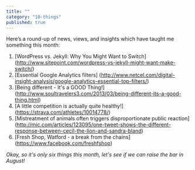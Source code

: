```yaml
---
title: ""
category: "10-things"
published: true
---
```


Here’s a round-up of news, views, and insights which have taught me something this month:

  1. [WordPress vs. Jekyll: Why You Might Want to Switch] (http://www.sitepoint.com/wordpress-vs-jekyll-might-want-make-switch/)
  2. [Essential Google Analytics filters] (http://www.netcel.com/digital-insight-analysis/google-analytics-essential-top-filters/)
  3. [Being different - It's a GOOD Thing!] (http://www.soultravelers3.com/2013/03/being-different-its-a-good-thing.html)
  4. [A little competition is actually quite healthy!] (https://strava.com/athletes/10014778/)
  5. [Mistreatment of animals often triggers disproportionate public reaction] (http://mic.com/articles/123095/one-tweet-shows-the-different-response-between-cecil-the-lion-and-sandra-bland)
  6. [Fresh Shop, Watford - a break from the chains] (https://www.facebook.com/freshfshop)

_Okay, so it's only six things this month, let's see if we can raise the bar in August!_
